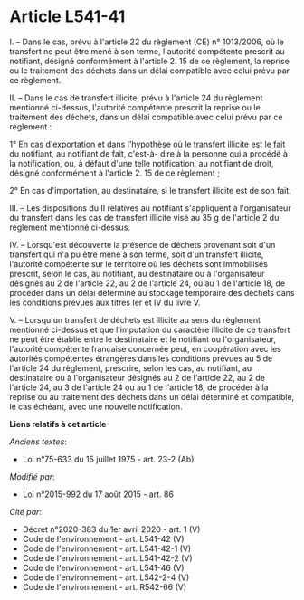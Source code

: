 # Article L541-41

I. – Dans le cas, prévu à l'article 22 du règlement (CE) n° 1013/2006, où le transfert ne peut être mené à son terme,
l'autorité compétente prescrit au notifiant, désigné conformément à l'article 2. 15 de ce règlement, la reprise ou le
traitement des déchets dans un délai compatible avec celui prévu par ce règlement.

II. – Dans le cas de transfert illicite, prévu à l'article 24 du règlement mentionné ci-dessus, l'autorité compétente
prescrit la reprise ou le traitement des déchets, dans un délai compatible avec celui prévu par ce règlement :

1° En cas d'exportation et dans l'hypothèse où le transfert illicite est le fait du notifiant, au notifiant de fait, c'est-à-
dire à la personne qui a procédé à la notification, ou, à défaut d'une telle notification, au notifiant de droit, désigné
conformément à l'article 2. 15 de ce règlement ;

2° En cas d'importation, au destinataire, si le transfert illicite est de son fait.

III. – Les dispositions du II relatives au notifiant s'appliquent à l'organisateur du transfert dans les cas de transfert
illicite visé au 35 g de l'article 2 du règlement mentionné ci-dessus.

IV. – Lorsqu'est découverte la présence de déchets provenant soit d'un transfert qui n'a pu être mené à son terme, soit d'un
transfert illicite, l'autorité compétente sur le territoire où les déchets sont immobilisés prescrit, selon le cas, au
notifiant, au destinataire ou à l'organisateur désignés au 2 de l'article 22, au 2 de l'article 24, ou au 1 de l'article 18,
de procéder dans un délai déterminé au stockage temporaire des déchets dans les conditions prévues aux titres Ier et IV du
livre V.

V. – Lorsqu'un transfert de déchets est illicite au sens du règlement mentionné ci-dessus et que l'imputation du caractère
illicite de ce transfert ne peut être établie entre le destinataire et le notifiant ou l'organisateur, l'autorité compétente
française concernée peut, en coopération avec les autorités compétentes étrangères dans les conditions prévues au 5 de
l'article 24 du règlement, prescrire, selon les cas, au notifiant, au destinataire ou à l'organisateur désignés au 2 de
l'article 22, au 2 de l'article 24, au 3 de l'article 24 ou au 1 de l'article 18, de procéder à la reprise ou au traitement
des déchets dans un délai déterminé et compatible, le cas échéant, avec une nouvelle notification.

**Liens relatifs à cet article**

_Anciens textes_:

  - Loi n°75-633 du 15 juillet 1975 - art. 23-2 (Ab)

_Modifié par_:

  - Loi n°2015-992 du 17 août 2015 - art. 86

_Cité par_:

  - Décret n°2020-383 du 1er avril 2020 - art. 1 (V)
  - Code de l'environnement - art. L541-42 (V)
  - Code de l'environnement - art. L541-42-1 (V)
  - Code de l'environnement - art. L541-42-2 (V)
  - Code de l'environnement - art. L541-46 (V)
  - Code de l'environnement - art. L542-2-4 (V)
  - Code de l'environnement - art. R542-66 (V)
